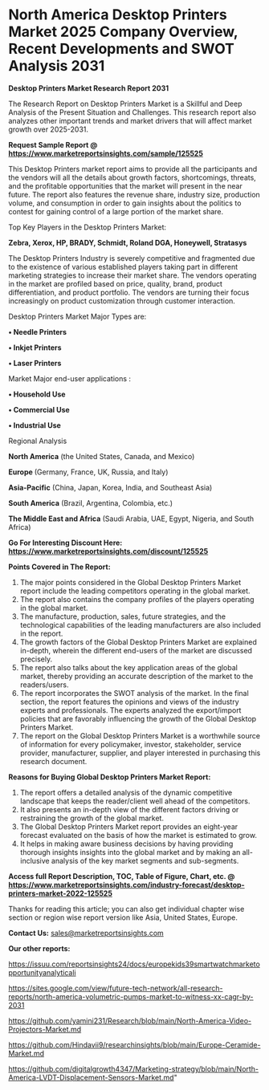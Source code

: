 # North America Desktop Printers Market 2025 Company Overview, Recent Developments and SWOT Analysis 2031

<strong>Desktop Printers Market Research Report 2031</strong>

The Research Report on Desktop Printers Market is a Skillful and Deep Analysis of the Present Situation and Challenges. This research report also analyzes other important trends and market drivers that will affect market growth over 2025-2031.

<strong>Request Sample Report @ <a href=https://www.marketreportsinsights.com/sample/125525>https://www.marketreportsinsights.com/sample/125525</a></strong>

This Desktop Printers market report aims to provide all the participants and the vendors will all the details about growth factors, shortcomings, threats, and the profitable opportunities that the market will present in the near future. The report also features the revenue share, industry size, production volume, and consumption in order to gain insights about the politics to contest for gaining control of a large portion of the market share.

Top Key Players in the Desktop Printers Market:

<strong>Zebra, Xerox, HP, BRADY, Schmidt, Roland DGA, Honeywell, Stratasys</strong>

The Desktop Printers Industry is severely competitive and fragmented due to the existence of various established players taking part in different marketing strategies to increase their market share. The vendors operating in the market are profiled based on price, quality, brand, product differentiation, and product portfolio. The vendors are turning their focus increasingly on product customization through customer interaction.

Desktop Printers Market Major Types are:

<strong>• Needle Printers

• Inkjet Printers

• Laser Printers</strong>

Market Major end-user applications :

<strong>• Household Use

• Commercial Use

• Industrial Use</strong>

Regional Analysis

</u><strong><b>North America</b></strong> (the United States, Canada, and Mexico)

<strong><b>Europe </b></strong>(Germany, France, UK, Russia, and Italy)

<strong><b>Asia-Pacific</b></strong> (China, Japan, Korea, India, and Southeast Asia)

<strong><b>South America</b></strong> (Brazil, Argentina, Colombia, etc.)

<strong><b>The Middle East and Africa</b></strong> (Saudi Arabia, UAE, Egypt, Nigeria, and South Africa)

<strong>Go For Interesting Discount Here: <a href=https://www.marketreportsinsights.com/discount/125525>https://www.marketreportsinsights.com/discount/125525</a></strong>

<strong>Points Covered in The Report:</strong>
<ol>
  <li>The major points considered in the Global Desktop Printers Market report include the leading competitors operating in the global market.</li>
  <li>The report also contains the company profiles of the players operating in the global market.</li>
  <li>The manufacture, production, sales, future strategies, and the technological capabilities of the leading manufacturers are also included in the report.</li>
  <li>The growth factors of the Global Desktop Printers Market are explained in-depth, wherein the different end-users of the market are discussed precisely.</li>
  <li>The report also talks about the key application areas of the global market, thereby providing an accurate description of the market to the readers/users.</li>
  <li>The report incorporates the SWOT analysis of the market. In the final section, the report features the opinions and views of the industry experts and professionals. The experts analyzed the export/import policies that are favorably influencing the growth of the Global Desktop Printers Market.</li>
  <li>The report on the Global Desktop Printers Market is a worthwhile source of information for every policymaker, investor, stakeholder, service provider, manufacturer, supplier, and player interested in purchasing this research document.</li>
</ol>
<strong>Reasons for Buying Global Desktop Printers Market Report:</strong>

<ol>
  <li>The report offers a detailed analysis of the dynamic competitive landscape that keeps the reader/client well ahead of the competitors.</li>
  <li>It also presents an in-depth view of the different factors driving or restraining the growth of the global market.</li>
  <li>The Global Desktop Printers Market report provides an eight-year forecast evaluated on the basis of how the market is estimated to grow.</li>
  <li>It helps in making aware business decisions by having providing thorough insights insights into the global market and by making an all-inclusive analysis of the key market segments and sub-segments.</li>
</ol>
<strong>Access full Report Description, TOC, Table of Figure, Chart, etc. @ <a href=https://www.marketreportsinsights.com/industry-forecast/desktop-printers-market-2022-125525>https://www.marketreportsinsights.com/industry-forecast/desktop-printers-market-2022-125525</a></strong>


Thanks for reading this article; you can also get individual chapter wise section or region wise report version like Asia, United States, Europe.

<strong>Contact Us:</strong>
sales@marketreportsinsights.com

<strong>Our other reports:</strong>

<a href=https://issuu.com/reportsinsights24/docs/europekids39smartwatchmarketopportunityanalyticali>https://issuu.com/reportsinsights24/docs/europekids39smartwatchmarketopportunityanalyticali</a>

<a href=https://sites.google.com/view/future-tech-network/all-research-reports/north-america-volumetric-pumps-market-to-witness-xx-cagr-by-2031>https://sites.google.com/view/future-tech-network/all-research-reports/north-america-volumetric-pumps-market-to-witness-xx-cagr-by-2031</a>

<a href=https://github.com/yamini231/Research/blob/main/North-America-Video-Projectors-Market.md>https://github.com/yamini231/Research/blob/main/North-America-Video-Projectors-Market.md</a>

<a href=https://github.com/Hindavii9/researchinsights/blob/main/Europe-Ceramide-Market.md>https://github.com/Hindavii9/researchinsights/blob/main/Europe-Ceramide-Market.md</a>

<a href=https://github.com/digitalgrowth4347/Marketing-strategy/blob/main/North-America-LVDT-Displacement-Sensors-Market.md>https://github.com/digitalgrowth4347/Marketing-strategy/blob/main/North-America-LVDT-Displacement-Sensors-Market.md</a>"
